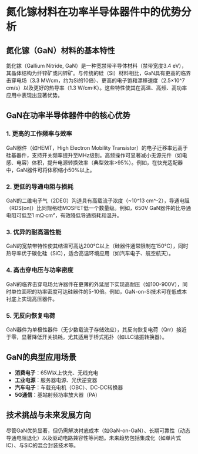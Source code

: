 # 氮化镓材料在功率半导体器件中的优势分析  

## 氮化镓（GaN）材料的基本特性  
氮化镓（Gallium Nitride, GaN）是一种宽禁带半导体材料（禁带宽度3.4 eV），其晶体结构为纤锌矿或闪锌矿。与传统的硅（Si）材料相比，GaN具有更高的临界击穿电场（3.3 MV/cm，约为Si的10倍）、更高的电子饱和漂移速度（2.5×10^7 cm/s）以及更好的热导率（1.3 W/cm·K）。这些特性使其在高温、高频、高功率应用中表现出显著优势。  

## GaN在功率半导体器件中的核心优势  

### 1. 更高的工作频率与效率  
GaN器件（如HEMT，High Electron Mobility Transistor）的电子迁移率远高于硅基器件，支持开关频率提升至MHz级别。高频操作可显著减小无源元件（如电感、电容）体积，提升电源转换效率（典型效率>95%）。例如，在快充适配器中，GaN器件可将体积缩小50%以上。  

### 2. 更低的导通电阻与损耗  
GaN的二维电子气（2DEG）沟道具有高载流子浓度（~10^13 cm^-2），导通电阻（RDS(on)）比同规格硅MOSFET低一个数量级。例如，650V GaN器件的比导通电阻可低至1 mΩ·cm²，有效降低导通损耗和温升。  

### 3. 优异的耐高温性能  
GaN的宽禁带特性使其结温可高达200°C以上（硅器件通常限制在150°C），同时热导率优于碳化硅（SiC），适合高温环境应用（如汽车电子、航空航天）。  

### 4. 高击穿电压与功率密度  
GaN的临界击穿电场允许器件在更薄的外延层下实现高耐压（如100-900V），同时单位面积的功率密度可达硅器件的5-10倍。例如，GaN-on-Si技术可在低成本衬底上实现高压器件。  

### 5. 无反向恢复电荷  
GaN器件为单极性器件（无少数载流子存储效应），其反向恢复电荷（Qrr）接近于零，显著降低开关损耗，尤其适用于桥式拓扑（如LLC谐振转换器）。  

## GaN的典型应用场景  
- **消费电子**：65W以上快充、无线充电  
- **工业电源**：服务器电源、光伏逆变器  
- **汽车电子**：车载充电机（OBC）、DC-DC转换器  
- **5G通信**：基站射频功率放大器（PA）  

## 技术挑战与未来发展方向  
尽管GaN优势显著，但仍需解决衬底成本（如GaN-on-GaN）、长期可靠性（动态导通电阻退化）以及驱动电路兼容性等问题。未来趋势包括集成化（如单片式IC）、与SiC的混合封装技术等。